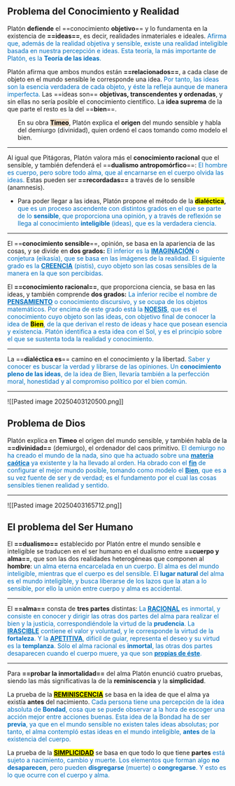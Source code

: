
## Problema del Conocimiento y Realidad

Platón **defiende** el ==conocimiento **objetivo**== y lo fundamenta en la existencia de **==ideas==**, es decir, realidades inmateriales e ideales. <font color="#0070c0">Afirma que, además de la realidad objetiva y sensible, existe una realidad inteligible basada en nuestra percepción e ideas. Esta teoría, la más importante de Platón, es la <b>Teoría de las ideas</b>.</font> 

Platón afirma que ambos mundos están **==relacionados==**, a cada clase de objeto en el mundo sensible le corresponde una idea. <span style="color: #0070c0;">Por tanto, las ideas son la esencia verdadera de cada objeto, y éste la refleja aunque de manera imperfecta.</span> Las ==ideas son== **objetivas, transcendentes y ordenadas**,  y sin ellas no sería posible el conocimiento científico. La **idea suprema** de la que parte el resto es la del ==**bien**==.
<ul>En su obra <mark style="background-color: #EAD7C0;"><b>Timeo</b></mark>, Platón explica el <b>origen</b> del mundo sensible y habla del demiurgo (divinidad), quien ordenó el caos tomando como modelo el bien.</ul>

___
Al igual que Pitágoras, Platón valora más el **conocimiento racional** que el sensible, y también defenderá el ==**dualismo antropomórfico**==: <span style="color: #0070c0;">El hombre es cuerpo, pero sobre todo alma, que al encarnarse en el cuerpo olvida las ideas.</span> Estas pueden ser **==recordadas==** a través de lo sensible (anamnesis).  <ul><li>Para poder llegar a las ideas, Platón propone el método de la <b><mark>dialéctica</mark>,</b><span style="color: #0070c0;"> que es un proceso ascendente con distintos grados en el que se parte de lo <b>sensible</b>, que proporciona una opinión, y a través de reflexión se llega al conocimiento <b>inteligible</b> (ideas), que es la verdadera ciencia.</span></li></ul>

___
El ==**conocimiento sensible**==, opinión, se basa en la apariencia de las cosas, y se divide en **dos grados:** <span style="color: #0070c0;">El inferior es la <b><u>IMAGINACIÓN</u></b> o conjetura (eikasía), que se basa en las imágenes de la realidad. El siguiente grado es la <b><u>CREENCIA</u></b> (pistis), cuyo objeto son las cosas sensibles de la manera en la que son percibidas.</span>

El **==conocimiento racional==**, que proporciona ciencia, se basa en las ideas,  y también comprende **dos grados:** <span style="color: #0070c0;">La inferior recibe el nombre de <u><b>PENSAMIENTO</b></u> o conocimiento discursivo, y se ocupa de los objetos matemáticos. Por encima de este grado está la <b><u>NOESIS</u></b>,  que es el conocimiento cuyo objeto son las ideas, con objetivo final de  conocer la idea de <b><mark>Bien</mark></b>, de la que derivan el resto de ideas y hace que posean esencia y existencia. Platón identifica a esta idea con el Sol, y es el principio sobre el que se sustenta toda la realidad y conocimiento.</span>

___
La ==**dialéctica es**== camino en el conocimiento y la libertad. <span style="color: #0070c0;">Saber y conocer es buscar la verdad y librarse de las opiniones. Un <b>conocimiento pleno de las ideas</b>, de la idea de Bien, llevaría también a la perfección moral, honestidad y al compromiso político por el bien común.</span>

___
![[Pasted image 20250403120500.png]]



## Problema de Dios

Platón explica en **Timeo** el origen del mundo sensible, y también habla de la **==divinidad==** (demiurgo), el ordenador del caos primitivo. <span style="color: #0070c0;">El demiurgo no ha creado el mundo de la nada, sino que ha actuado sobre una <b><u>materia caótica</u></b> ya existente y la ha llevado al orden. Ha obrado con el <b><u>fin</u></b> de configurar el mejor mundo posible, tomando como modelo el <b><u>Bien</u></b>, que es a su vez fuente de ser y de verdad; es el fundamento por el cual las cosas sensibles tienen realidad y sentido.</span>

___
![[Pasted image 20250403165712.png]]

## El problema del Ser Humano

El **==dualismo==** establecido por Platón entre el mundo sensible e inteligible se traducen en el ser humano en el dualismo entre **==cuerpo y alma==**, que son las dos realidades heterogéneas que componen al **hombre**: <span style="color: #0070c0;">un alma eterna encarcelada en un cuerpo. El alma es del mundo inteligible, mientras que el cuerpo es del sensible. El <b>lugar natural</b> del alma es el mundo inteligible, y busca liberarse de los lazos que la atan a lo sensible, por ello la unión entre cuerpo y alma es accidental.</span>

___
El **==alma==** consta de **tres partes** distintas: <span style="color: #0070c0;">La <b><u>RACIONAL</u></b> es inmortal, y consiste en conocer y dirigir las otras dos partes del alma para realizar el bien y la justicia, correspondiéndole la virtud de la <b>prudencia</b>. La <b><u>IRASCIBLE</u></b> contiene el valor y voluntad, y le corresponde la virtud de la <b>fortaleza</b>. Y la <b><u>APETITIVA</u></b>, difícil de guiar, representa el deseo y su virtud es la <b>templanza</b>. Sólo el alma racional es <b>inmortal</b>, las otras dos partes desaparecen cuando el cuerpo muere, ya que son <b><u>propias de éste</u></b>.</span>

___
Para **==probar la inmortalidad==** del alma Platón enunció cuatro pruebas, siendo las más significativas la de la **reminiscencia** y la **simplicidad**.

La prueba de la <b><u><mark>REMINISCENCIA</mark></u></b> se basa en la idea de que el alma ya existía **antes** del nacimiento. <span style="color: #0070c0;">Cada persona tiene una percepción de la idea absoluta de <b>Bondad</b>, cosa que se puede observar a la hora de escoger una acción mejor entre acciones buenas. Esta idea de la Bondad ha de ser <b>previa</b>, ya que en el mundo sensible no existen tales ideas absolutas; por tanto, el alma contempló estas ideas en el mundo inteligible, <b>antes</b> de la existencia del cuerpo.</span>

La prueba de la <b><u><mark>SIMPLICIDAD</mark></u></b> se basa en que todo lo que tiene **partes** <span style="color: #0070c0;">está sujeto a nacimiento, cambio y muerte. Los elementos que forman algo <b>no desaparecen</b>, pero pueden  <b>disgregarse</b> (muerte) o <b>congregarse</b>. Y esto es lo que ocurre con el cuerpo y alma.</span> 

